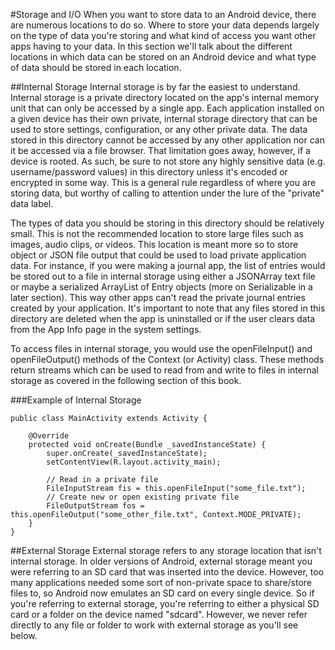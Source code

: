 #Storage and I/O
When you want to store data to an Android device, there are numerous locations to do so. Where to store your data depends largely on the type of data you're storing and what kind of access you want other apps having to your data. In this section we'll talk about the different locations in which data can be stored on an Android device and what type of data should be stored in each location.

##Internal Storage
Internal storage is by far the easiest to understand. Internal storage is a private directory located on the app's internal memory unit that can only be accessed by a single app. Each application installed on a given device has their own private, internal storage directory that can be used to store settings, configuration, or any other private data. The data stored in this directory cannot be accessed by any other application nor can it be accessed via a file browser. That limitation goes away, however, if a device is rooted. As such, be sure to not store any highly sensitive data (e.g. username/password values) in this directory unless it's encoded or encrypted in some way. This is a general rule regardless of where you are storing data, but worthy of calling to attention under the lure of the "private" data label.

The types of data you should be storing in this directory should be relatively small. This is not the recommended location to store large files such as images, audio clips, or videos. This location is meant more so to store object or JSON file output that could be used to load private application data. For instance, if you were making a journal app, the list of entries would be stored out to a file in internal storage using either a JSONArray text file or maybe a serialized ArrayList of Entry objects (more on Serializable in a later section). This way other apps can't read the private journal entries created by your application. It's important to note that any files stored in this directory are deleted when the app is uninstalled or if the user clears data from the App Info page in the system settings.

To access files in internal storage, you would use the openFileInput() and openFileOutput() methods of the Context (or Activity) class. These methods return streams which can be used to read from and write to files in internal storage as covered in the following section of this book.

###Example of Internal Storage
```
public class MainActivity extends Activity {
	
	@Override
	protected void onCreate(Bundle _savedInstanceState) {
		super.onCreate(_savedInstanceState);
		setContentView(R.layout.activity_main);
 
		// Read in a private file
		FileInputStream fis = this.openFileInput("some_file.txt");
		// Create new or open existing private file
		FileOutputStream fos = this.openFileOutput("some_other_file.txt", Context.MODE_PRIVATE);
	}
}
```

##External Storage
External storage refers to any storage location that isn't internal storage. In older versions of Android, external storage meant you were referring to an SD card that was inserted into the device. However, too many applications needed some sort of non-private space to share/store files to, so Android now emulates an SD card on every single device. So if you're referring to external storage, you're referring to either a physical SD card or a folder on the device named "sdcard". However, we never refer directly to any file or folder to work with external storage as you'll see below.

